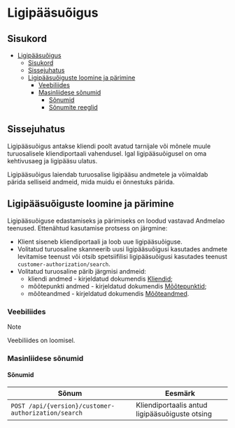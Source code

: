 # Ligipääsuõigus

## Sisukord

- [Ligipääsuõigus](#ligipääsuõigus)
  - [Sisukord](#sisukord)
  - [Sissejuhatus](#sissejuhatus)
  - [Ligipääsuõiguste loomine ja pärimine](#ligipääsuõiguste-loomine-ja-pärimine)
    - [Veebiliides](#veebiliides)
    - [Masinliidese sõnumid](#masinliidese-sõnumid)
      - [Sõnumid](#sõnumid)
      - [Sõnumite reeglid](#sõnumite-reeglid)

## Sissejuhatus

Ligipääsuõigus antakse kliendi poolt avatud tarnijale või mõnele muule turuosalisele kliendiportaali vahendusel. Igal ligipääsuõigusel on oma kehtivusaeg ja ligipääsu ulatus.

Ligipääsuõigus laiendab turuosalise ligipääsu andmetele ja võimaldab pärida selliseid andmeid, mida muidu ei õnnestuks pärida.

## Ligipääsuõiguste loomine ja pärimine

Ligipääsuõiguse edastamiseks ja pärimiseks on loodud vastavad Andmelao teenused. Ettenähtud kasutamise protsess on järgmine:

- Klient siseneb kliendiportaali ja loob uue ligipääsuõiguse.
- Volitatud turuosaline skanneerib uusi ligipääsuõigusi kasutades andmete levitamise teenust või otsib spetsiifilisi ligipääsuõigusi kasutades teenust `customer-authorization/search`.
- Volitatud turuosaline pärib järgmisi andmeid:
  - kliendi andmed - kirjeldatud dokumendis [Kliendid](04-kliendi-eic.md);
  - mõõtepunkti andmed - kirjeldatud dokumendis [Mõõtepunktid](05-mootepunktid.md);
  - mõõteandmed - kirjeldatud dokumendis [Mõõteandmed](12-mooteandmed.md).

### Veebiliides

> [!NOTE]
> Veebiliides on loomisel.

### Masinliidese sõnumid

#### Sõnumid

| Sõnum                                               | Eesmärk                                        |
|-----------------------------------------------------|------------------------------------------------|
| `POST /api/{version}/customer-authorization/search` | Kliendiportaalis antud ligipääsuõiguste otsing |
